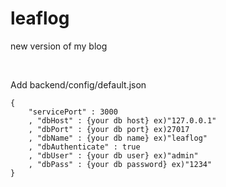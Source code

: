 # leaflog
new version of my blog 

<br />

Add backend/config/default.json

```
{
    "servicePort" : 3000
    , "dbHost" : {your db host} ex)"127.0.0.1"
    , "dbPort" : {your db port} ex)27017 
    , "dbName" : {your db name} ex)"leaflog"
    , "dbAuthenticate" : true
    , "dbUser" : {your db user} ex)"admin"
    , "dbPass" : {your db password} ex)"1234"
}
```
